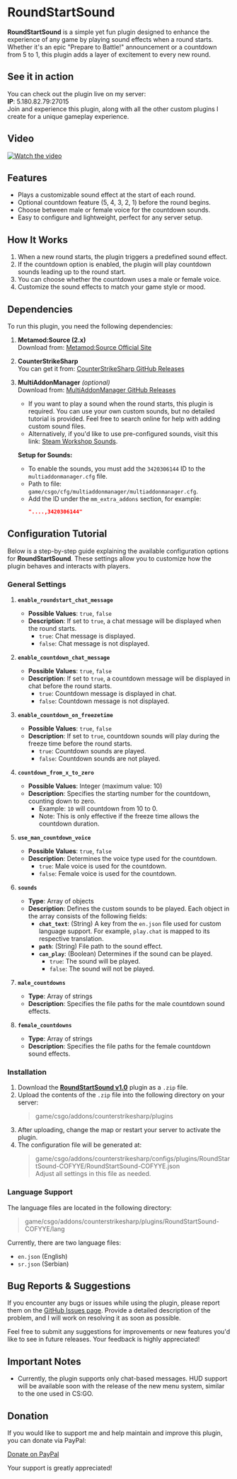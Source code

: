 # RoundStartSound

**RoundStartSound** is a simple yet fun plugin designed to enhance the experience of any game by playing sound effects when a round starts. Whether it's an epic "Prepare to Battle!" announcement or a countdown from 5 to 1, this plugin adds a layer of excitement to every new round.

## See it in action
You can check out the plugin live on my server:  
**IP**: 5.180.82.79:27015  
Join and experience this plugin, along with all the other custom plugins I create for a unique gameplay experience.

## Video
[![Watch the video](https://img.youtube.com/vi/TFZpmAhIr_w/0.jpg)](https://www.youtube.com/watch?v=TFZpmAhIr_w)

## Features

- Plays a customizable sound effect at the start of each round.
- Optional countdown feature (5, 4, 3, 2, 1) before the round begins.
- Choose between male or female voice for the countdown sounds.
- Easy to configure and lightweight, perfect for any server setup.

## How It Works

1. When a new round starts, the plugin triggers a predefined sound effect.
2. If the countdown option is enabled, the plugin will play countdown sounds leading up to the round start.
3. You can choose whether the countdown uses a male or female voice.
4. Customize the sound effects to match your game style or mood.

## Dependencies

To run this plugin, you need the following dependencies:

1. **Metamod:Source (2.x)**  
   Download from: [Metamod:Source Official Site](https://www.sourcemm.net/downloads.php/?branch=master)

2. **CounterStrikeSharp**  
   You can get it from: [CounterStrikeSharp GitHub Releases](https://github.com/roflmuffin/CounterStrikeSharp/releases)

3. **MultiAddonManager** *(optional)*  
   Download from: [MultiAddonManager GitHub Releases](https://github.com/Source2ZE/MultiAddonManager/releases)  

   - If you want to play a sound when the round starts, this plugin is required. You can use your own custom sounds, but no detailed tutorial is provided. Feel free to search online for help with adding custom sound files.
   - Alternatively, if you'd like to use pre-configured sounds, visit this link: [Steam Workshop Sounds](https://steamcommunity.com/sharedfiles/filedetails/?id=3420306144).  

   **Setup for Sounds:**
   - To enable the sounds, you must add the `3420306144` ID to the `multiaddonmanager.cfg` file.  
   - Path to file: `game/csgo/cfg/multiaddonmanager/multiaddonmanager.cfg`.  
   - Add the ID under the `mm_extra_addons` section, for example:  
     ```json
     "....,3420306144"
     ```
## Configuration Tutorial

Below is a step-by-step guide explaining the available configuration options for **RoundStartSound**. These settings allow you to customize how the plugin behaves and interacts with players.

### General Settings

1. **`enable_roundstart_chat_message`**  
   - **Possible Values**: `true`, `false`  
   - **Description**: If set to `true`, a chat message will be displayed when the round starts.  
     - `true`: Chat message is displayed.  
     - `false`: Chat message is not displayed.

2. **`enable_countdown_chat_message`**  
   - **Possible Values**: `true`, `false`  
   - **Description**: If set to `true`, a countdown message will be displayed in chat before the round starts.  
     - `true`: Countdown message is displayed in chat.  
     - `false`: Countdown message is not displayed.

3. **`enable_countdown_on_freezetime`**  
   - **Possible Values**: `true`, `false`  
   - **Description**: If set to `true`, countdown sounds will play during the freeze time before the round starts.  
     - `true`: Countdown sounds are played.  
     - `false`: Countdown sounds are not played.

4. **`countdown_from_x_to_zero`**  
   - **Possible Values**: Integer (maximum value: 10)  
   - **Description**: Specifies the starting number for the countdown, counting down to zero.  
     - Example: `10` will countdown from 10 to 0.  
     - Note: This is only effective if the freeze time allows the countdown duration.

5. **`use_man_countdown_voice`**  
   - **Possible Values**: `true`, `false`  
   - **Description**: Determines the voice type used for the countdown.  
     - `true`: Male voice is used for the countdown.  
     - `false`: Female voice is used for the countdown.

6. **`sounds`**  
   - **Type**: Array of objects  
   - **Description**: Defines the custom sounds to be played. Each object in the array consists of the following fields:  
     - **`chat_text`**: (String) A key from the `en.json` file used for custom language support. For example, `play.chat` is mapped to its respective translation.  
     - **`path`**: (String) File path to the sound effect.  
     - **`can_play`**: (Boolean) Determines if the sound can be played.  
       - `true`: The sound will be played.  
       - `false`: The sound will not be played.

7. **`male_countdowns`**  
   - **Type**: Array of strings  
   - **Description**: Specifies the file paths for the male countdown sound effects.

8. **`female_countdowns`**  
   - **Type**: Array of strings  
   - **Description**: Specifies the file paths for the female countdown sound effects.
  
### Installation

1. Download the **[RoundStartSound v1.0](https://github.com/cofyye/CS2-RoundStartSound-COFYYE/releases/download/1.0/RoundStartSound-COFYYE-v1.0.zip)** plugin as a `.zip` file.  
2. Upload the contents of the `.zip` file into the following directory on your server:  
   > game/csgo/addons/counterstrikesharp/plugins  
3. After uploading, change the map or restart your server to activate the plugin.  
4. The configuration file will be generated at:  
   > game/csgo/addons/counterstrikesharp/configs/plugins/RoundStartSound-COFYYE/RoundStartSound-COFYYE.json  
   Adjust all settings in this file as needed.

### Language Support
The language files are located in the following directory:
> game/csgo/addons/counterstrikesharp/plugins/RoundStartSound-COFYYE/lang

Currently, there are two language files:
- `en.json` (English)
- `sr.json` (Serbian)

## Bug Reports & Suggestions

If you encounter any bugs or issues while using the plugin, please report them on the [GitHub Issues page](https://github.com/cofyye/CS2-RoundStartSound-COFYYE/issues). Provide a detailed description of the problem, and I will work on resolving it as soon as possible.

Feel free to submit any suggestions for improvements or new features you'd like to see in future releases. Your feedback is highly appreciated!

## Important Notes

- Currently, the plugin supports only chat-based messages. HUD support will be available soon with the release of the new menu system, similar to the one used in CS:GO.

## Donation

If you would like to support me and help maintain and improve this plugin, you can donate via PayPal:

[Donate on PayPal](https://paypal.me/cofyye)

Your support is greatly appreciated!
